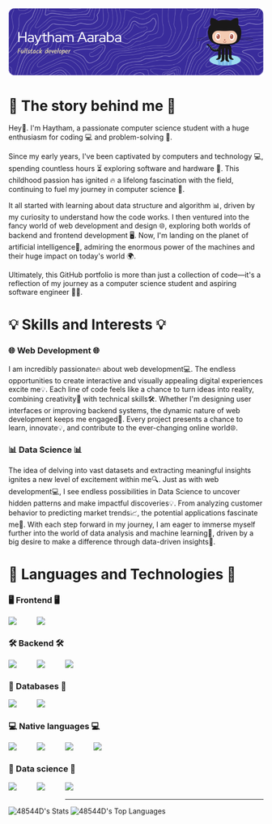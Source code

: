 ![Header](./github-header-image.png)
# 🙌 The story behind me 🙌

Hey👋. I'm Haytham, a passionate computer science student with a huge enthusiasm for coding 💻 and problem-solving 🔧.

Since my early years, I've been captivated by computers and technology 💻, spending countless hours ⏳ exploring software and hardware 💾. This childhood passion has ignited 🔥 a lifelong fascination with the field, continuing to fuel my journey in computer science 🚀.

It all started with learning about data structure and algorithm 📊, driven by my curiosity to understand how the code works. I then ventured into the fancy world of web development and design 🌐, exploring both worlds of backend and frontend development 🖥️. Now, I'm landing on the planet of artificial intelligence🤖, admiring the enormous power of the machines and their huge impact on today's world 🌍.

Ultimately, this GitHub portfolio is more than just a collection of code—it's a reflection of my journey as a computer science student and aspiring software engineer 👨‍💻.

# 💡 Skills and Interests 💡
### 🌐 Web Development 🌐
I am incredibly passionate🔥 about web development💻. The endless opportunities to create interactive and visually appealing digital experiences excite me💡. Each line of code feels like a chance to turn ideas into reality, combining creativity🎨 with technical skills🛠️. Whether I'm designing user interfaces or improving backend systems, the dynamic nature of web development keeps me engaged🚀. Every project presents a chance to learn, innovate💡, and contribute to the ever-changing online world🌐.
### 📊 Data Science 📊
  The idea of delving into vast datasets and extracting meaningful insights ignites a new level of excitement within me🔍. Just as with web development💻, I see endless possibilities in Data Science to uncover hidden patterns and make impactful discoveries💡. From analyzing customer behavior to predicting market trends📈, the potential applications fascinate me🌟. With each step forward in my journey, I am eager to immerse myself further into the world of data analysis and machine learning🧠, driven by a big desire to make a difference through data-driven insights🚀.

# 🔧 Languages and Technologies 🔧
### 🖥️ Frontend 🖥️
<img src='https://upload.wikimedia.org/wikipedia/commons/thumb/a/a7/React-icon.svg/2300px-React-icon.svg.png' height='40' align="left" style="margin-right: 40px"> <img src='https://static-00.iconduck.com/assets.00/file-type-angular-icon-1907x2048-tobdkjt1.png' height='40'>
### 🛠️ Backend 🛠️
<img src='https://static-00.iconduck.com/assets.00/spring-icon-2048x2045-yufnoc34.png' height='40' align="left" style="margin-right: 40px"> <img src='https://static-00.iconduck.com/assets.00/laravel-icon-497x512-uwybstke.png' height='40' align="left" style="margin-right: 40px"> <img src='https://iconape.com/wp-content/png_logo_vector/node-js-2.png' height='40'>
### 💾 Databases 💾
<img src='https://www.svgrepo.com/show/303251/mysql-logo.svg' height='40' align="left" style="margin-right: 40px"> <img src='https://www.pngall.com/wp-content/uploads/13/Mongodb-PNG-Image-HD.png' height='40'>
### 💻 Native languages 💻
<img src='https://cdn.iconscout.com/icon/free/png-256/free-java-60-1174953.png' height='40' align="left" style="margin-right: 40px"> <img src='https://cdn-icons-png.flaticon.com/512/6132/6132222.png' height='40' align="left" style="margin-right: 40px"> <img src='https://cdn-icons-png.flaticon.com/512/5968/5968292.png' height='40' align="left" style="margin-right: 40px"> <img src='https://www.svgrepo.com/show/452088/php.svg' height='40'>
### 🧬 Data science 🧬
<img src='https://seeklogo.com/images/T/tensorflow-logo-02FCED4F98-seeklogo.com.png' height='40' align="left" style="margin-right: 40px"> <img src='https://dlab.berkeley.edu/sites/default/files/styles/openberkeley_brand_widgets_rectangle/public/pandas.png?itok=JxR7Cnak&timestamp=1645740797' height='40' align="left" style="margin-right: 40px"> <img src='https://upload.wikimedia.org/wikipedia/commons/thumb/c/cf/New_Power_BI_Logo.svg/1024px-New_Power_BI_Logo.svg.png' height='40'>

<hr>

![48544D's Stats](https://github-readme-stats.vercel.app/api?username=48544D&theme=midnight-purple&show_icons=true&hide_border=true&count_private=true) ![48544D's Top Languages](https://github-readme-stats.vercel.app/api/top-langs/?username=48544D&theme=midnight-purple&show_icons=true&hide_border=true&layout=compact)
